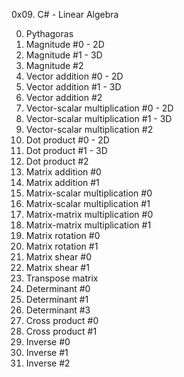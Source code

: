0x09. C# - Linear Algebra

0. Pythagoras
1. Magnitude #0 - 2D
2. Magnitude #1 - 3D 
3. Magnitude #2
4. Vector addition #0 - 2D
5. Vector addition #1 - 3D
6. Vector addition #2
7. Vector-scalar multiplication #0 - 2D
8. Vector-scalar multiplication #1 - 3D
9. Vector-scalar multiplication #2
10. Dot product #0 - 2D
11. Dot product #1 - 3D 
12. Dot product #2
13. Matrix addition #0 
14. Matrix addition #1
15. Matrix-scalar multiplication #0
16. Matrix-scalar multiplication #1
17. Matrix-matrix multiplication #0 
18. Matrix-matrix multiplication #1
19. Matrix rotation #0 
20. Matrix rotation #1 
21. Matrix shear #0 
22. Matrix shear #1
23. Transpose matrix 
24. Determinant #0
25. Determinant #1
26. Determinant #3 
27. Cross product #0 
28. Cross product #1 
29. Inverse #0 
30. Inverse #1 
31. Inverse #2 
